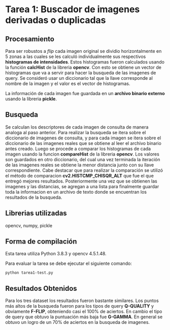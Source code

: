 # Tarea 1: Buscador de imagenes derivadas o duplicadas

## Procesamiento
 Para ser robustos a *flip* cada imagen original se dividio horizontalmente en 5 zonas a las cuales se les calculó individualmente sus respectivos **histogramas de intensidades**. Estos histogramas fueron calculados usando la función **calcHist** de la libreria **opencv**. Con esto se obtiene un vector de histogramas que va a servir para hacer la busqueda de las imagenes de query. Se consideró usar un diccionario tal que la llave corresponde al nombre de la imagen y el valor es el vector de histogramas.

 La información de cada imagen fue guardada en un **archivo binario externo** usando la libreria **pickle**. 

## Busqueda
Se calculan los descriptores de cada imagen de consulta de manera analoga al paso anterior.
Para realizar la busqueda se itera sobre el diccionario de imagenes de consulta, y para cada imagen se itera sobre el diccionario de las imagenes reales que se obtiene al leer el archivo binario antes creado. Luego se procede a comparar los histogramas de cada imagen usando la funcion **compareHist** de la libreria **opencv**. Los valores son guardados en otro diccionario, del cual una vez terminada la iteración de las imagenes reales se obtiene la menor distancia junto con su llave correspondiente. Cabe destacar que para realizar la comparación se utilizó el método de comparacion **cv2.HISTCMP_CHISQR_ALT** que fue el que entregó mejores resultados. Posteriormente una vez que se obtienen las imagenes y las distancias, se agregan a una lista para finalmente guardar toda la informacion en un archivo de texto donde se encuentran los resultados de la busqueda.

## Librerias utilizadas
opencv, numpy, pickle

## Forma de compilación
Esta tarea utiliza Python 3.8.3 y opencv 4.5.1.48.

Para evaluar la tarea se debe ejecutar el siguiente comando:
```console
python tarea1-test.py 
```

## Resultados Obtenidos
Para los tres dataset los resultados fueron bastante similares. Los puntos más altos de la busqueda fueron para los tipos de query **Q-QUALITY** y obviamente **F-FLIP**, obteniendo casi el 100% de aciertos. En cambio el tipo de query que obtuvo la puntuación más baja fue **G-GAMMA**. En general se obtuvo un logro de un 70% de aciertos en la busqueda de imagenes.